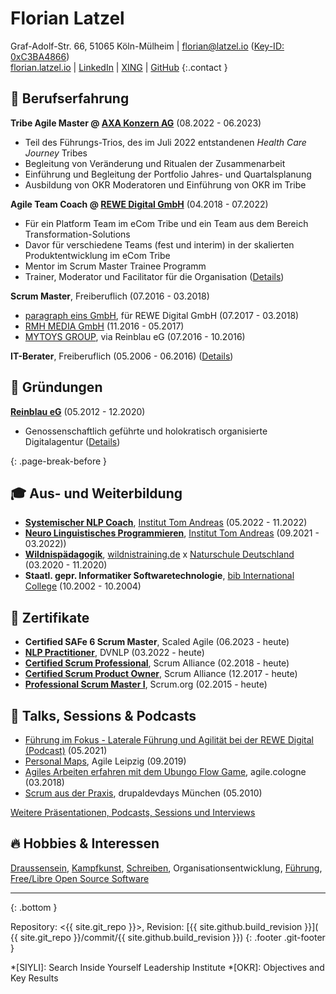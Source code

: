 # Florian Latzel

Graf-Adolf-Str. 66, 51065 Köln-Mülheim |
[florian@latzel.io](mailto:florian@latzel.io) 
([Key-ID: 0xC3BA4866](
https://keys.openpgp.org/search?q=3F9F644542DD63E82165D376F4F62999C3BA4866))   
[florian.latzel.io](https://florian.latzel.io) | 
[LinkedIn](https://de.linkedin.com/in/florianlatzel/de) | 
[XING](https://www.xing.com/profile/Florian_Latzel) |
[GitHub](https://github.com/fl3a) 
{:.contact }

## 🧪 Berufserfahrung

**Tribe Agile Master @ [AXA Konzern AG](https://axa.de)** (08.2022 - 06.2023)

- Teil des Führungs-Trios, des im Juli 2022 entstandenen *Health Care Journey* Tribes
- Begleitung von Veränderung und Ritualen der Zusammenarbeit
- Einführung und Begleitung der Portfolio Jahres- und Quartalsplanung
- Ausbildung von OKR Moderatoren und Einführung von OKR im Tribe

**Agile Team Coach @ [REWE Digital GmbH](https://www.rewe-digital.com/)** (04.2018 - 07.2022)

- Für ein Platform Team im eCom Tribe und ein Team aus dem Bereich Transformation-Solutions   
- Davor für verschiedene Teams (fest und interim) in der skalierten Produktentwicklung im eCom Tribe
- Mentor im Scrum Master Trainee Programm
- Trainer, Moderator und Facilitator für die Organisation 
([Details](https://florian.latzel.io/referenzen.html))

**Scrum Master**, Freiberuflich (07.2016 - 03.2018)
- [paragraph eins GmbH](https://www.paragraph1.de/), 
für REWE Digital GmbH (07.2017 - 03.2018)
- [RMH MEDIA GmbH](https://www.rmh-media.com/) (11.2016 - 05.2017)
- [MYTOYS GROUP](https://mytoysgroup.jobs/), via Reinblau eG (07.2016 - 10.2016)

**IT-Berater**, Freiberuflich 
(05.2006 - 06.2016) ([Details](https://florian.latzel.io/cv/#it-berater)) 

## 🚀 Gründungen 

[**Reinblau eG**](https://reinblau.coop) (05.2012 - 12.2020)  
- Genossenschaftlich geführte und holokratisch organisierte Digitalagentur
([Details](https://florian.latzel.io/cv/#-gründungen))

{: .page-break-before }
## 🎓 Aus- und Weiterbildung

- [**Systemischer NLP Coach**](
https://florian.latzel.io/2023/01/16/hallo-coaches.html), 
[Institut Tom Andreas](https://www.tomandreas.de/) 
(05.2022 - 11.2022)
- [**Neuro Linguistisches Programmieren**](
https://florian.latzel.io/2022/03/31/nlp-practitioner.html),
[Institut Tom Andreas](https://www.tomandreas.de/) 
(09.2021 - 03.2022))
- [**Wildnispädagogik**]( 
  https://florian.latzel.io/2020/12/14/november-draussen.html#ich-bin-wildnisp%C3%A4dagoge), 
[wildnistraining.de](https://www.wildnistraining.de/) x 
[Naturschule Deutschland](https://www.naturschule.de/) (03.2020 - 11.2020)   
- **Staatl. gepr. Informatiker Softwaretechnologie**, 
[bib International College](https://www.bib.de/) (10.2002 - 10.2004)

## 📃 Zertifikate

- **Certified SAFe 6 Scrum Master**, Scaled Agile (06.2023 - heute)
- [**NLP Practitioner**](
  https://florian.latzel.io/2022/03/31/nlp-practitioner.html), 
  DVNLP (03.2022 - heute)
- [**Certified Scrum Professional**](
  https://florian.latzel.io/2018/03/31/certified-scrum-professional-csp.html), 
  Scrum Alliance (02.2018 - heute)
- [**Certified Scrum Product Owner**](
  https://florian.latzel.io/2018/03/03/scrum-starter-kit.html), 
  Scrum Alliance (12.2017 - heute)
- [**Professional Scrum Master I**](
  https://florian.latzel.io/neues-aus-der-scheinwelt-professional-scrum-master-i-psm1.html), 
  Scrum.org (02.2015 - heute)

## 🎤 Talks, Sessions & Podcasts

- [Führung im Fokus - Laterale Führung und Agilität bei der REWE Digital (Podcast)]( 
  https://www.pta-team.com/podcast-episode-8-laterale-fuehrung-agilitaet-rewedigital) (05.2021) 
- [Personal Maps]( 
https://florian.latzel.io/2019/09/22/rueckblick-auf-das-4-agile-leipzig-barcamp.html#personal-maps), 
Agile Leipzig (09.2019)
- [Agiles Arbeiten erfahren mit dem Ubungo Flow Game]( 
https://twitter.com/OliverMonneke/status/972101582144921600), agile.cologne (03.2018)
- [Scrum aus der Praxis](
https://florian.latzel.io/2010/05/12/scrum-aus-der-praxis-drupaldevdays-2010.html), 
drupaldevdays München (05.2010)

[Weitere Präsentationen, Podcasts, Sessions und Interviews](
https://florian.latzel.io/talks.html)

## 🔥 Hobbies & Interessen

[Draussensein](https://florian.latzel.io/tags/draussen/),
[Kampfkunst](https://florian.latzel.io/tags/kampfkunst/),
[Schreiben](https://florian.latzel.io#blog),
Organisationsentwicklung, 
[Führung](https://florian.latzel.io/tags/fuhrung/index.html), 
[Free/Libre Open Source Software](https://florian.latzel.io/tags/open-source/index.html)

---
{: .bottom }

Repository: <{{ site.git_repo }}>, Revision: [{{ site.github.build_revision }}](
{{ site.git_repo }}/commit/{{ site.github.build_revision }})
{: .footer .git-footer }

*[SIYLI]: Search Inside Yourself Leadership Institute
*[OKR]: Objectives and Key Results 
